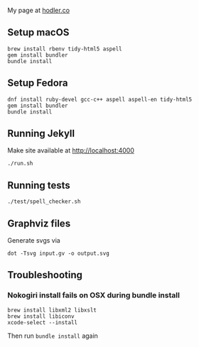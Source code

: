My page at
[hodler.co](http://hodler.co)

## Setup macOS

    brew install rbenv tidy-html5 aspell
    gem install bundler
    bundle install

## Setup Fedora

    dnf install ruby-devel gcc-c++ aspell aspell-en tidy-html5
    gem install bundler
    bundle install

## Running Jekyll
Make site available at [http://localhost:4000](http://localhost:4000)

    ./run.sh

## Running tests

    ./test/spell_checker.sh

## Graphviz files

Generate svgs via

    dot -Tsvg input.gv -o output.svg

## Troubleshooting
### Nokogiri install fails on OSX during bundle install

    brew install libxml2 libxslt
    brew install libiconv
    xcode-select --install

Then run `bundle install` again

